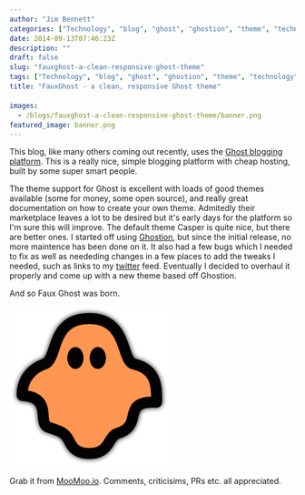 ```yaml
---
author: "Jim Bennett"
categories: ["Technology", "blog", "ghost", "ghostion", "theme", "technology", "FauxGhost"]
date: 2014-09-13T07:46:23Z
description: ""
draft: false
slug: "fauxghost-a-clean-responsive-ghost-theme"
tags: ["Technology", "blog", "ghost", "ghostion", "theme", "technology", "FauxGhost"]
title: "FauxGhost - a clean, responsive Ghost theme"

images:
  - /blogs/fauxghost-a-clean-responsive-ghost-theme/banner.png
featured_image: banner.png
---
```



This blog, like many others coming out recently, uses the [Ghost blogging platform](http://www.ghost.org).  This is a really nice, simple blogging platform with cheap hosting, built by some super smart people.

The theme support for Ghost is excellent with loads of good themes available (some for money, some open source), and really great documentation on how to create your own theme.  Admitedly their marketplace leaves a lot to be desired but it's early days for the platform so I'm sure this will improve.
The default theme Casper is quite nice, but there are better ones.  I started off using [Ghostion](https://github.com/axiantheme/ghostion), but since the initial release, no more maintence has been done on it.  It also had a few bugs which I needed to fix as well as neededing changes in a few places to add the tweaks I needed, such as links to my [twitter](http://twitter.com/jimbobbennett) feed.  Eventually I decided to overhaul it properly and come up with a new theme based off Ghostion.

And so Faux Ghost was born.

![Faux Ghost](FauxGhost.png)

Grab it from [MooMoo.io](https://www.moomoo.io/fauxghost).  Comments, criticisims, PRs etc. all appreciated.

